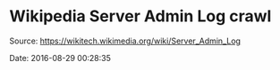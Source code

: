 # Wikipedia Server Admin Log crawl

Source: https://wikitech.wikimedia.org/wiki/Server_Admin_Log

Date: 2016-08-29 00:28:35
